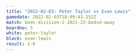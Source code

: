 ```yaml
---
title: "2022-02-03: Peter Taylor vs Evan Lewis"
gamedate: 2022-02-03T18:09:43.152Z
match: beds-division-2-2021-22-bedsd-away
boardno: 3
white: peter-taylor
black: evan-lewis
result: 1-0
---
```

